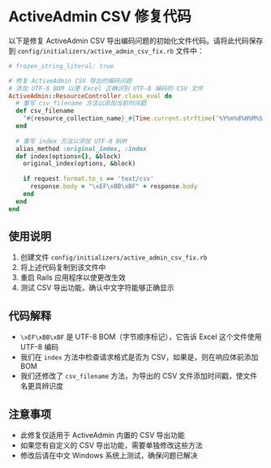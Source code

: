# ActiveAdmin CSV 修复代码

以下是修复 ActiveAdmin CSV 导出编码问题的初始化文件代码。请将此代码保存到 `config/initializers/active_admin_csv_fix.rb` 文件中：

```ruby
# frozen_string_literal: true

# 修复 ActiveAdmin CSV 导出的编码问题
# 添加 UTF-8 BOM 以便 Excel 正确识别 UTF-8 编码的 CSV 文件
ActiveAdmin::ResourceController.class_eval do
  # 重写 csv_filename 方法以添加当前时间戳
  def csv_filename
    "#{resource_collection_name}_#{Time.current.strftime('%Y%m%d%H%M%S')}.csv"
  end
  
  # 重写 index 方法以添加 UTF-8 BOM
  alias_method :original_index, :index
  def index(options={}, &block)
    original_index(options, &block)
    
    if request.format.to_s == 'text/csv'
      response.body = "\xEF\xBB\xBF" + response.body
    end
  end
end
```

## 使用说明

1. 创建文件 `config/initializers/active_admin_csv_fix.rb`
2. 将上述代码复制到该文件中
3. 重启 Rails 应用程序以使更改生效
4. 测试 CSV 导出功能，确认中文字符能够正确显示

## 代码解释

- `\xEF\xBB\xBF` 是 UTF-8 BOM（字节顺序标记），它告诉 Excel 这个文件使用 UTF-8 编码
- 我们在 `index` 方法中检查请求格式是否为 CSV，如果是，则在响应体前添加 BOM
- 我们还修改了 `csv_filename` 方法，为导出的 CSV 文件添加时间戳，使文件名更具辨识度

## 注意事项

- 此修复仅适用于 ActiveAdmin 内置的 CSV 导出功能
- 如果您有自定义的 CSV 导出功能，需要单独修改这些方法
- 修改后请在中文 Windows 系统上测试，确保问题已解决